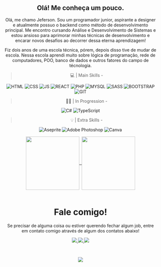 <body>

<h2 align = "center">
   Olá! Me conheça um pouco.
</h2>

<div align = "center" > 
   
   Olá, me chamo Jeferson. Sou um programador junior, aspirante a designer e atualmente possuo o backend como método de desenvolvimento principal. Me encontro cursando Análise e Desenvolvimento de Sistemas e estou ansioso para aprimorar minhas técnicas de desenvolvimento e encarar novos desafios ao decorrer dessa eterna aprendizagem!

   Fiz dois anos de uma escola técnica, pórem, depois disso tive de mudar de escola. Nessa escola aprendi muito sobre lógica de programação, rede de computadores, POO, banco de dados e outros fatores do campo de técnologia.

</div>

<div align = "center"> 

 > 💻 | Main Skills - 

![HTML](https://img.shields.io/badge/HTML-239120?style=for-the-badge&logo=html5&logoColor=white)
![CSS](https://img.shields.io/badge/CSS-239120?&style=for-the-badge&logo=css3&logoColor=white)
![JS](https://img.shields.io/badge/JavaScript-F7DF1E?style=for-the-badge&logo=javascript&logoColor=black)
![REACT](https://img.shields.io/badge/React-20232A?logo=react&logoColor=61DAFB&style=for-the-badge)
![PHP](https://img.shields.io/badge/PHP-777BB4?style=for-the-badge&logo=php&logoColor=white)
![MYSQL](https://img.shields.io/badge/MySQL-00000F?style=for-the-badge&logo=mysql&logoColor=white)
![SASS](https://img.shields.io/badge/Sass-CC6699?logo=sass&logoColor=white&style=for-the-badge)
![BOOTSTRAP](https://img.shields.io/badge/Bootstrap-563D7C?logo=bootstrap&logoColor=white&style=for-the-badge)
![GIT](https://img.shields.io/badge/Git-E34F26?logo=git&logoColor=white&style=for-the-badge)

> 👨‍💻 | In Progression -

![C#](https://img.shields.io/badge/c%23-%23239120.svg?style=for-the-badge&logo=csharp&logoColor=white) 
![TypeScript](https://img.shields.io/badge/TypeScript-007ACC?logo=typescript&logoColor=white&style=for-the-badge)

 > 💡 | Extra Skills - 

![Aseprite](https://img.shields.io/badge/Aseprite-FFFFFF?style=for-the-badge&logo=Aseprite&logoColor=#7D929E) 
![Adobe Photoshop](https://img.shields.io/badge/adobe%20photoshop-%2331A8FF.svg?style=for-the-badge&logo=adobe%20photoshop&logoColor=white) 
![Canva](https://img.shields.io/badge/Canva-%2300C4CC.svg?style=for-the-badge&logo=Canva&logoColor=white)

</div>

<div align="center">

<a href="https://github.com/jefolidev/github-readme-stats">
  <img height = "175" align="center" src="https://github-readme-stats.vercel.app/api?username=jefolidev&show_icons=true&locale=pt-br&theme=omni"/>&nbsp
</a>
<a href="https://github.com/jefolidev/github-readme-stats">
  <img height = "175" align="center" src="https://github-readme-stats.vercel.app/api/top-langs/?username=jefolidev&layout=donut&theme=omni" />
</a>

</div> <br>

<h1 align = "center"> Fale comigo!</h1>

<div align = "center">
   
   Se precisar de alguma coisa ou estiver querendo fechar algum job, entre em contato comigo através de algum dos contatos abaixo!
   
</div>

<div align = "center">
   
   <a href = "mailto:jefoliveira279@gmail.com"> <img src="https://img.shields.io/badge/Gmail-D14836?style=for-the-badge&logo=gmail&logoColor=white"> </a>
   <a href = "https://www.instagram.com/jefkjkk/#"> <img src="https://img.shields.io/badge/Instagram-E4405F?style=for-the-badge&logo=instagram&logoColor=white"> </a>
   <a href = "https://www.linkedin.com/in/jeferson-franco-1349062b0/"> <img src = "https://img.shields.io/badge/LinkedIn-0077B5?style=for-the-badge&logo=linkedin&logoColor=white"> </a>
   
</div> <br>

<div align="center">
   
   [![](https://visitcount.itsvg.in/api?id=jefolidev&icon=5&color=11)](https://visitcount.itsvg.in)
   
</div>





